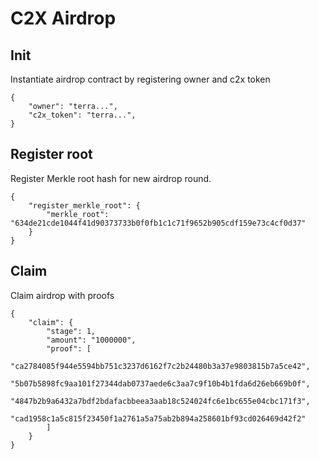 # C2X Airdrop <!-- omit in toc -->

## Init
Instantiate airdrop contract by registering owner and c2x token 

```
{
    "owner": "terra...",
    "c2x_token": "terra...",
}
```

## Register root
Register Merkle root hash for new airdrop round.

```
{
    "register_merkle_root": {
        "merkle_root": "634de21cde1044f41d90373733b0f0fb1c1c71f9652b905cdf159e73c4cf0d37"
    }
}
```

## Claim
Claim airdrop with proofs

```
{
    "claim": {
        "stage": 1,
        "amount": "1000000",
        "proof": [
            "ca2784085f944e5594bb751c3237d6162f7c2b24480b3a37e9803815b7a5ce42",
            "5b07b5898fc9aa101f27344dab0737aede6c3aa7c9f10b4b1fda6d26eb669b0f",
            "4847b2b9a6432a7bdf2bdafacbbeea3aab18c524024fc6e1bc655e04cbc171f3",
            "cad1958c1a5c815f23450f1a2761a5a75ab2b894a258601bf93cd026469d42f2"
        ]
    }
}
```